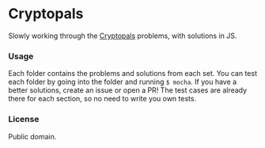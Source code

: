 # Cryptopals

Slowly working through the [Cryptopals](http://cryptopals.com/) problems, with solutions in JS.

### Usage

Each folder contains the problems and solutions from each set. You can test each folder by going into the folder and running `$ mocha`. If you have a better solutions, create an issue or open a PR! The test cases are already there for each section, so no need to write you own tests.

### License

Public domain.
